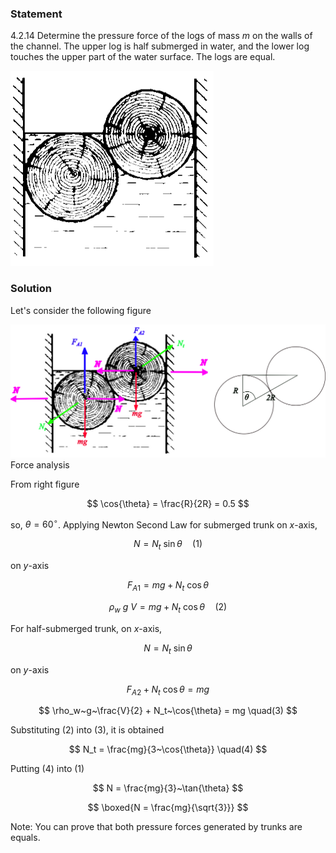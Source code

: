 ###  Statement

$4.2.14$ Determine the pressure force of the logs of mass $m$ on the walls of the channel. The upper log is half submerged in water, and the lower log touches the upper part of the water surface. The logs are equal.

![ For problem 4.2.14 |325x312, 51%](../../img/4.2.14/statement.png)

### Solution

Let's consider the following figure

![ Force analysis |1057x447, 92%](../../img/4.2.14/draw.png)  Force analysis

From right figure

$$
\cos{\theta} = \frac{R}{2R} = 0.5
$$

so, $\theta = 60^\circ$. Applying Newton Second Law for submerged trunk on $x$-axis,

$$
N = N_t~\sin{\theta} \quad(1)
$$

on $y$-axis

$$
F_{A1} = mg + N_t~\cos{\theta}
$$

$$
\rho_w~g~V = mg + N_t~\cos{\theta} \quad(2)
$$

For half-submerged trunk, on $x$-axis,

$$
N = N_t~\sin{\theta}
$$

on $y$-axis

$$
F_{A2} + N_t~\cos{\theta} = mg
$$

$$
\rho_w~g~\frac{V}{2} + N_t~\cos{\theta} = mg \quad(3)
$$

Substituting $(2)$ into $(3)$, it is obtained

$$
N_t = \frac{mg}{3~\cos{\theta}} \quad(4)
$$

Putting $(4)$ into $(1)$

$$
N = \frac{mg}{3}~\tan{\theta}
$$

$$
\boxed{N = \frac{mg}{\sqrt{3}}}
$$

Note: You can prove that both pressure forces generated by trunks are equals.